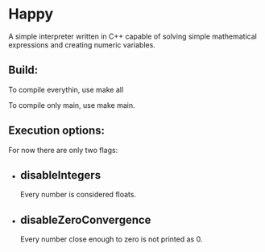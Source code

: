 # Happy
A simple interpreter written in C++ capable of solving simple mathematical expressions and creating numeric variables.

<h2>Build:</h2>
<p>To compile everythin, use make all</p>
<p>To compile only main, use make main.</p>
<h2>Execution options: </h2>
<p>
For now there are only two flags:
</p>
<ul>
<li><h2>disableIntegers</h2><p>Every number is considered floats.<p></li>
<li><h2>disableZeroConvergence</h2><p>Every number close enough to zero is not printed as 0.</p></li>
</ul>
